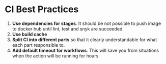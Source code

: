 # CI Best Practices

1) **Use dependencies for stages**. It should be not possible to push image to docker
hub until lint, test and snyk are succeeded.
2) **Use build cache**
3) **Split CI into different parts** so that it clearly understandable for what each part
responsible to.
4) **Add default timeout for workflows**. This will save you from situations 
when the action will be running for hours